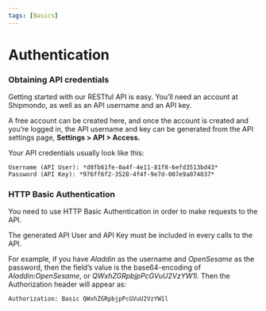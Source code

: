 ```yaml
---
tags: [Basics]
---
```


# Authentication

### Obtaining API credentials

Getting started with our RESTful API is easy. You’ll need an account at Shipmondo, as well as an API username and an API key.

A free account can be created here, and once the account is created and you’re logged in, the API username and key can be generated from the API settings page, **Settings > API > Access.**

Your API credentials usually look like this:

```
Username (API User): *d8fb61fe-0a4f-4e11-81f8-6efd3513bd43*
Password (API Key): *976ff6f2-3528-4f4f-9e7d-007e9a074037*
```

### HTTP Basic Authentication

You need to use HTTP Basic Authentication in order to make requests to the API.

The generated API User and API Key must be included in every calls to the API.

For example, if you have *Aladdin* as the username and *OpenSesame* as the password, then the field’s value is the base64-encoding of *Aladdin:OpenSesame*, or *QWxhZGRpbjpPcGVuU2VzYW1l*. Then the Authorization header will appear as:

```
Authorization: Basic QWxhZGRpbjpPcGVuU2VzYW1l
```